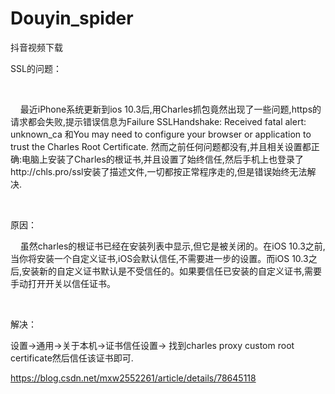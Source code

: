 # Douyin_spider
抖音视频下载

SSL的问题：

 

    最近iPhone系统更新到ios 10.3后,用Charles抓包竟然出现了一些问题,https的请求都会失败,提示错误信息为Failure SSLHandshake: Received fatal alert: unknown_ca 和You may need to configure your browser or application to trust the Charles Root Certificate. 然而之前任何问题都没有,并且相关设置都正确:电脑上安装了Charles的根证书,并且设置了始终信任,然后手机上也登录了http://chls.pro/ssl安装了描述文件,一切都按正常程序走的,但是错误始终无法解决.

 

原因：

    虽然charles的根证书已经在安装列表中显示,但它是被关闭的。在iOS 10.3之前,当你将安装一个自定义证书,iOS会默认信任,不需要进一步的设置。而iOS 10.3之后,安装新的自定义证书默认是不受信任的。如果要信任已安装的自定义证书,需要手动打开开关以信任证书。

 

解决：

设置->通用->关于本机->证书信任设置-> 找到charles proxy custom root certificate然后信任该证书即可.

https://blog.csdn.net/mxw2552261/article/details/78645118